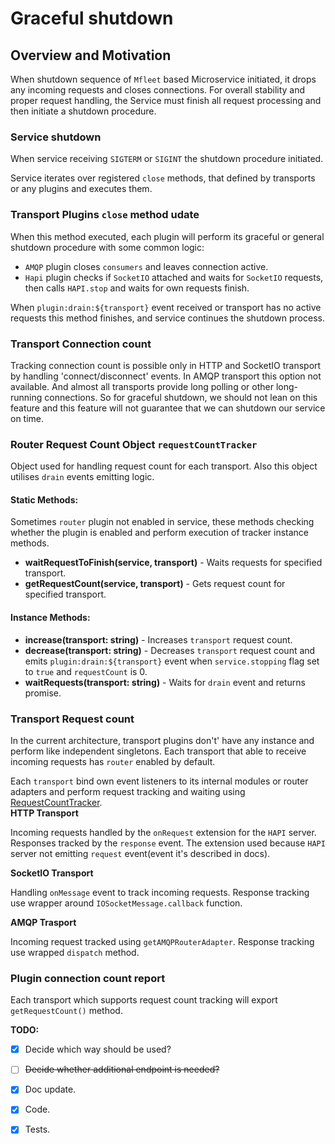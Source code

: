 # Graceful shutdown

## Overview and Motivation
When shutdown sequence of `Mfleet` based Microservice initiated, it drops any incoming requests and closes connections.
For overall stability and proper request handling, the Service must finish all request processing and then initiate a shutdown procedure.

### Service shutdown
When service receiving `SIGTERM` or `SIGINT` the shutdown procedure initiated.

Service iterates over registered `close` methods, that defined by transports or any plugins and executes them.

### Transport Plugins `close` method udate
When this method executed, each plugin will perform its graceful or general shutdown procedure with some common logic:
* `AMQP` plugin closes `consumers` and leaves connection active.
* `Hapi` plugin checks if `SocketIO` attached and waits for `SocketIO` requests, then calls `HAPI.stop` and waits for own requests finish.

When `plugin:drain:${transport}` event received or transport has no active requests this method finishes, and service continues the shutdown process.

### Transport Connection count
Tracking connection count is possible only in HTTP and SocketIO transport by handling 'connect/disconnect' events. 
In AMQP transport this option not available.
And almost all transports provide long polling or other long-running connections.
So for graceful shutdown, we should not lean on this feature and this feature will not guarantee that we can shutdown 
our service on time.

### Router Request Count Object `requestCountTracker`
Object used for handling request count for each transport. Also this object utilises `drain` events emitting logic.

#### Static Methods:
Sometimes `router` plugin not enabled in service, these methods checking whether the plugin is enabled and perform execution of tracker instance methods.

  - **waitRequestToFinish(service, transport)** - Waits requests for specified transport.
  - **getRequestCount(service, transport)** - Gets request count for specified transport.
#### Instance Methods:
- **increase(transport: string)** - Increases `transport` request count.
- **decrease(transport: string)** - Decreases `transport` request count and emits `plugin:drain:${transport}`
    event when `service.stopping` flag set to `true` and `requestCount` is 0. 
- **waitRequests(transport: string)** - Waits for `drain` event and returns promise.



### Transport Request count
In the current architecture, transport plugins don't' have any instance and perform like independent singletons.
Each transport that able to receive incoming requests has `router` enabled by default.

Each `transport` bind own event listeners to its internal modules or router adapters and perform request tracking and waiting using [RequestCountTracker](#router-request-count-object-requestcounttracker).     
**HTTP Transport**

Incoming requests handled by the `onRequest` extension for the `HAPI` server.
Responses tracked by the `response` event. The extension used because `HAPI` server not emitting `request` event(event it's described in docs).

**SocketIO Transport**

Handling `onMessage` event to track incoming requests. Response tracking use wrapper around `IOSocketMessage.callback` function.

**AMQP Trasport**

Incoming request tracked using `getAMQPRouterAdapter`.
Response tracking use wrapped `dispatch` method.
    

### Plugin connection count report
Each transport which supports request count tracking will export `getRequestCount()` method.

**TODO:**
* [x] Decide which way should be used?
* [ ] ~~Decide whether additional endpoint is needed?~~
* [x] Doc update.
* [x] Code.
* [x] Tests.

